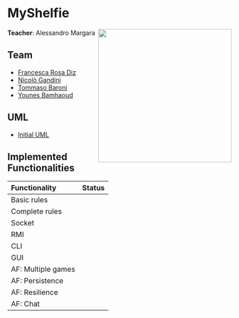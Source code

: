 # MyShelfie
<img src="https://www.craniocreations.it/storage/media/products/54/112/My_Shelfie_box_ITA-ENG.png" width=300px height=300 px align="right" />

**Teacher**: Alessandro Margara
## Team
* [Francesca Rosa Diz](https://github.com/francescarosadiz)
* [Nicolò Gandini](https://github.com/nicologandini)
* [Tommaso Baroni](https://github.com/tommasobbb)
* [Younes Bamhaoud](https://github.com/younesbam)

## UML
* [Initial UML]()

## Implemented Functionalities
| Functionality | Status |
|:-----------------------|:------------------------------------:|
| Basic rules | []() |
| Complete rules | []() |
| Socket |[]() |
| RMI |[]() |
| CLI | []() |
| GUI |[]() |
| AF: Multiple games | []()|
| AF: Persistence | []() |
| AF: Resilience | []() |
| AF: Chat | []() |
